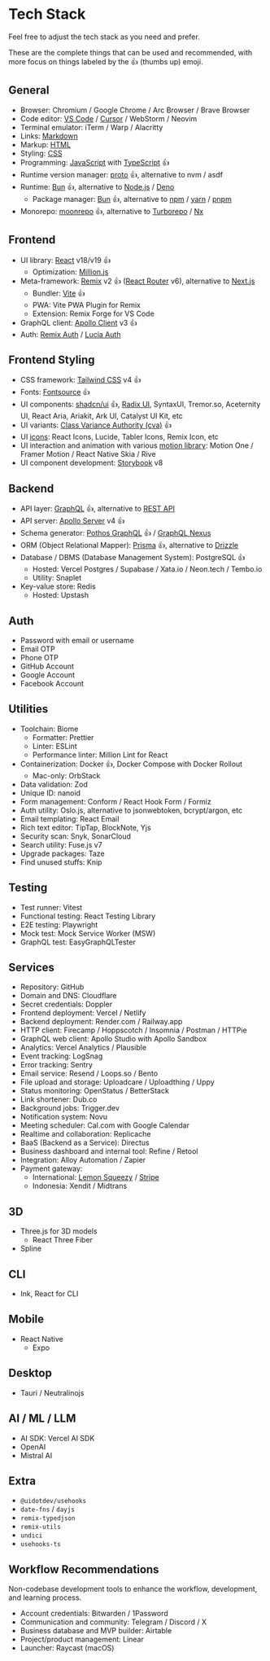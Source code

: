 # Tech Stack

Feel free to adjust the tech stack as you need and prefer.

These are the complete things that can be used and recommended, with more focus on things labeled by the 👍 (thumbs up) emoji.

## General

- Browser: Chromium / Google Chrome / Arc Browser / Brave Browser
- Code editor: [VS Code](vscode.md) / [Cursor](cursor.md) / WebStorm / Neovim
- Terminal emulator: iTerm / Warp / Alacritty
- Links: [Markdown](markdown.md)
- Markup: [HTML](html.md)
- Styling: [CSS](css.md)
- Programming: [JavaScript](javascript.md) with [TypeScript](typescript.md) 👍
- Runtime version manager: [proto](proto.md) 👍, alternative to nvm / asdf
- Runtime: [Bun](bun.md) 👍, alternative to [Node.js](nodejs.md) / [Deno](deno.md)
  - Package manager: [Bun](bun.md) 👍, alternative to [npm](npm.md) / [yarn](yarn.md) / [pnpm](pnpm.md)
- Monorepo: [moonrepo](moonrepo.md) 👍, alternative to [Turborepo](turborepo.md) / [Nx](nx.md)

## Frontend

- UI library: [React](react.md) v18/v19 👍
  - Optimization: [Million.js](millionjs.md)
- Meta-framework: [Remix](remix.md) v2 👍 ([React Router](react-router.md) v6), alternative to [Next.js](nextjs.md)
  - Bundler: [Vite](vite.md) 👍
  - PWA: Vite PWA Plugin for Remix
  - Extension: Remix Forge for VS Code
- GraphQL client: [Apollo Client](apollo.md) v3 👍
- Auth: [Remix Auth](remix-auth.md) / [Lucia Auth](lucia-auth.md)

## Frontend Styling

- CSS framework: [Tailwind CSS](tailwind.md) v4 👍
- Fonts: [Fontsource](fontsource.md) 👍
- UI components: [shadcn/ui](shadcn-ui.md) 👍, [Radix UI](radix-ui.md), SyntaxUI, Tremor.so, Aceternity UI, React Aria, Ariakit, Ark UI, Catalyst UI Kit, etc
- UI variants: [Class Variance Authority (cva)](cva.md) 👍
- UI [icons](icons.md): React Icons, Lucide, Tabler Icons, Remix Icon, etc
- UI interaction and animation with various [motion library](motion-library.md): Motion One / Framer Motion / React Native Skia / Rive
- UI component development: [Storybook](storybook.md) v8

## Backend

- API layer: [GraphQL](graphql.md) 👍, alternative to [REST API](rest-api.md)
- API server: [Apollo Server](apollo.md) v4 👍
- Schema generator: [Pothos GraphQL](graphql-pothos.md) 👍 / [GraphQL Nexus](graphql-nexus.md)
- ORM (Object Relational Mapper): [Prisma](prisma.md) 👍, alternative to [Drizzle](drizzle.md)
- Database / DBMS (Database Management System): PostgreSQL 👍
  - Hosted: Vercel Postgres / Supabase / Xata.io / Neon.tech / Tembo.io
  - Utility: Snaplet
- Key-value store: Redis
  - Hosted: Upstash

## Auth

- Password with email or username
- Email OTP
- Phone OTP
- GitHub Account
- Google Account
- Facebook Account

## Utilities

- Toolchain: Biome
  - Formatter: Prettier
  - Linter: ESLint
  - Performance linter: Million Lint for React
- Containerization: Docker 👍, Docker Compose with Docker Rollout
  - Mac-only: OrbStack
- Data validation: Zod
- Unique ID: nanoid
- Form management: Conform / React Hook Form / Formiz
- Auth utility: Oslo.js, alternative to jsonwebtoken, bcrypt/argon, etc
- Email templating: React Email
- Rich text editor: TipTap, BlockNote, Yjs
- Security scan: Snyk, SonarCloud
- Search utility: Fuse.js v7
- Upgrade packages: Taze
- Find unused stuffs: Knip

## Testing

- Test runner: Vitest
- Functional testing: React Testing Library
- E2E testing: Playwright
- Mock test: Mock Service Worker (MSW)
- GraphQL test: EasyGraphQLTester

## Services

- Repository: GitHub
- Domain and DNS: Cloudflare
- Secret credentials: Doppler
- Frontend deployment: Vercel / Netlify
- Backend deployment: Render.com / Railway.app
- HTTP client: Firecamp / Hoppscotch / Insomnia / Postman / HTTPie
- GraphQL web client: Apollo Studio with Apollo Sandbox
- Analytics: Vercel Analytics / Plausible
- Event tracking: LogSnag
- Error tracking: Sentry
- Email service: Resend / Loops.so / Bento
- File upload and storage: Uploadcare / Uploadthing / Uppy
- Status monitoring: OpenStatus / BetterStack
- Link shortener: Dub.co
- Background jobs: Trigger.dev
- Notification system: Novu
- Meeting scheduler: Cal.com with Google Calendar
- Realtime and collaboration: Replicache
- BaaS (Backend as a Service): Directus
- Business dashboard and internal tool: Refine / Retool
- Integration: Alloy Automation / Zapier
- Payment gateway:
  - International: [Lemon Squeezy](lemonsqueezy.md) / [Stripe](stripe.md)
  - Indonesia: Xendit / Midtrans

## 3D

- Three.js for 3D models
  - React Three Fiber
- Spline

## CLI

- Ink, React for CLI

## Mobile

- React Native
  - Expo

## Desktop

- Tauri / Neutralinojs

## AI / ML / LLM

- AI SDK: Vercel AI SDK
- OpenAI
- Mistral AI

## Extra

- `@uidotdev/usehooks`
- `date-fns` / `dayjs`
- `remix-typedjson`
- `remix-utils`
- `undici`
- `usehooks-ts`

## Workflow Recommendations

Non-codebase development tools to enhance the workflow, development, and learning process.

- Account credentials: Bitwarden / 1Password
- Communication and community: Telegram / Discord / X
- Business database and MVP builder: Airtable
- Project/product management: Linear
- Launcher: Raycast (macOS)
